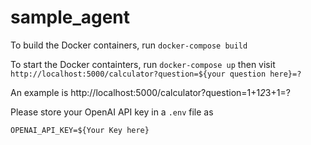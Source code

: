 # sample_agent

To build the Docker containers, run `docker-compose build`

To start the Docker containters, run `docker-compose up` then visit `http://localhost:5000/calculator?question=${your question here}=?`

An example is http://localhost:5000/calculator?question=1+1*2*3+1=?

Please store your OpenAI API key in a `.env` file as 

```
OPENAI_API_KEY=${Your Key here}
```